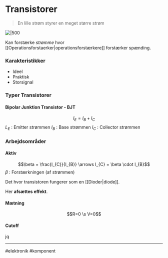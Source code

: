 # Transistorer
>En lille strøm styrer en meget større strøm

![|500](http://hades.mech.northwestern.edu/images/a/ad/Npn_transistor_diagram.gif)

Kan forstærke *strømme* hvor [[Operationsforstaerker|operationsforstærkere]] forstærker spænding.

### Karakteristikker
- Ideel
- Praktisk
- Storsignal

### Typer Transistorer
#### Bipolar Junktion Transistor - BJT

$$I_{E} = I_{B} + I_{C}$$
$L_{E}$ : Emitter strømmen
$I_{B}$ : Base strømmen
$I_{C}$ : Collector strømmen

### Arbejdsområder
#### Aktiv
$$\beta = \frac{I_{C}}{I_{B}} \arrows I_{C} = \beta \cdot I_{B}$$
$\beta$ : Forstærkningen (af strømmen)

Det hvor transistoren fungerer som en [[Dioder|diode]].

Her **afsættes effekt**.

#### Mætning
$$R=0 \s V=0$$

#### Cutoff
jq

---
#elektronik #komponent
